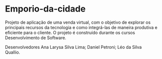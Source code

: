 # Emporio-da-cidade
Projeto de aplicação de uma venda virtual, com o objetivo de explorar os principais recursos da tecnologia e como integrá-las de maneira produtiva e eficiente para o cliente. O projeto é construído durante os cursos Desenvolvimento de Software.

Desenvolvedores
Ana Larysa Silva Lima;
Daniel Petroni;
Léo da Silva Quallio.

